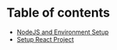 # Table of contents

* [NodeJS and Environment Setup](0-node-setup/README.md)
* [Setup React Project](1-setup-react-project/README.md)
